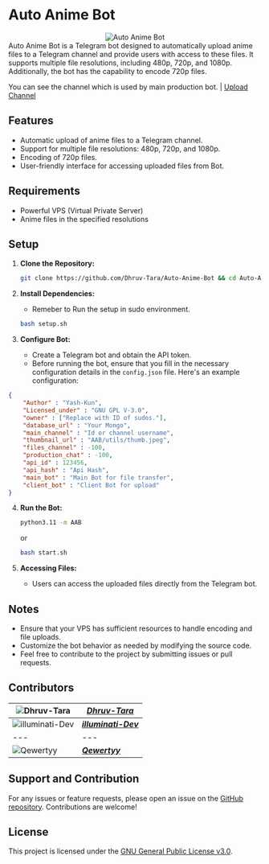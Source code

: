 # Auto Anime Bot
<div align="center">
  <img src="https://graph.org/file/8bb750efbe7f08176e2ae.png" alt="Auto Anime Bot">
</div>
Auto Anime Bot is a Telegram bot designed to automatically upload anime files to a Telegram channel and provide users with access to these files. It supports multiple file resolutions, including 480p, 720p, and 1080p. Additionally, the bot has the capability to encode 720p files.

You can see the channel which is used by main production bot. | [Upload Channel](https://t.me/ani_upload)


## Features

- Automatic upload of anime files to a Telegram channel.
- Support for multiple file resolutions: 480p, 720p, and 1080p.
- Encoding of 720p files.
- User-friendly interface for accessing uploaded files from Bot.

## Requirements

- Powerful VPS (Virtual Private Server)
- Anime files in the specified resolutions

## Setup

1. **Clone the Repository:**
   ```bash
   git clone https://github.com/Dhruv-Tara/Auto-Anime-Bot && cd Auto-Anime-Bot
   ```

2. **Install Dependencies:**
   
   - Remeber to Run the setup in sudo environment.

    ```bash
   bash setup.sh
   ```

3. **Configure Bot:**
   - Create a Telegram bot and obtain the API token.
   - Before running the bot, ensure that you fill in the necessary configuration details in the `config.json` file. Here's an example configuration:

```json
{
    "Author" : "Yash-Kun",
    "Licensed_under" : "GNU GPL V-3.0",
    "owner" : ["Replace with ID of sudos."],
    "database_url" : "Your Mongo",
    "main_channel" : "Id or channel username",
    "thumbnail_url" : "AAB/utils/thumb.jpeg",
    "files_channel" : -100,
    "production_chat" : -100,
    "api_id" : 123456,
    "api_hash" : "Api Hash",
    "main_bot" : "Main Bot for file transfer",
    "client_bot" : "Client Bot for upload"
}
```
4. **Run the Bot:**
   ```bash
   python3.11 -m AAB
   ```
   or
   ```bash
   bash start.sh
   ```

5. **Accessing Files:**
   - Users can access the uploaded files directly from the Telegram bot.

## Notes

- Ensure that your VPS has sufficient resources to handle encoding and file uploads.
- Customize the bot behavior as needed by modifying the source code.
- Feel free to contribute to the project by submitting issues or pull requests.

## Contributors

| ![**Dhruv-Tara**](https://github.com/Dhruv-Tara.png?size=50) | [**_Dhruv-Tara_**](https://github.com/Dhruv-Tara) |
| --- | --- |
| ![**illuminati-Dev**](https://github.com/illuminati-Dev.png?size=50) | [**_illuminati-Dev_**](https://github.com/illuminati-Dev) |
| --- | --- |
| ![**Qewertyy**](https://github.com/Qewertyy.png?size=50) | [**_Qewertyy_**](https://github.com/Qewertyy) |


## Support and Contribution

For any issues or feature requests, please open an issue on the [GitHub repository](https://github.com/Dhruv-Tara/Auto-Anime-Bot/issues). Contributions are welcome!

## License

This project is licensed under the [GNU General Public License v3.0](https://github.com/Dhruv-Tara/Auto-Anime-Bot/blob/main/LICENSE).
